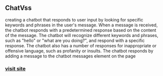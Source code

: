<h2>ChatVss</h2>
creating a chatbot that responds to user input by looking for specific keywords and phrases in the user's message. When a message is received, the chatbot responds with a predetermined response based on the content of the message. The chatbot will recognize different keywords and phrases, such as "hello" or "what are you doing?", and respond with a specific response. The chatbot also has a number of responses for inappropriate or offensive language, such as profanity or insults. The chatbot responds by adding a message to the chatbot messages element on the page
<h3><a href="https://vivekthakurcse.github.io/ChatVSS/">visit site</a></h3>
